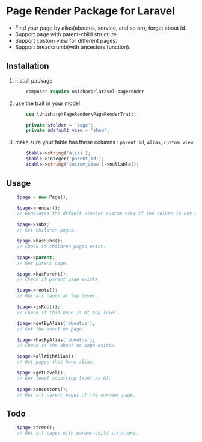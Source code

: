 # Page Render Package for Laravel

 * Find your page by alias(aboutus, service, and so on), forget about id.
 * Support page with parent-child structure.
 * Support custom view for different pages.
 * Support breadcrumb(with ancestors function).

## Installation

1. install package

	```php
		composer require unisharp/laravel-pagerender
	```

1. use the trait in your model

	```php
		use \Unisharp\PageRender\PageRenderTrait;
	
		private $folder = 'page';
	    private $default_view = 'show';
	```

1. make sure your table has these columns : `parent_id`, `alias`, `custom_view`
	
	```php
        $table->string('alias');
        $table->integer('parent_id');
        $table->string('custom_view')->nullable();
	```

## Usage

```php
	$page = new Page();

	$page->render();
	// Generates the default view(or custom view if the column is not empty).

	$page->subs;
	// Get children pages.

	$page->hasSubs();
	// Check if children pages exist.

	$page->parent;
	// Get parent page.

	$page->hasParent();
	// Check if parent page exists.

	$page->roots();
	// Get all pages at top level.

	$page->isRoot();
	// Check if this page is at top level.

	$page->getByAlias('aboutus');
	// Get the about us page.

    $page->hasByAlias('aboutus');
    // Check if the about us page exists.

    $page->allWithAlias();
    // Get pages that have alias.

    $page->getLevel();
    // Get level count(top level as 0).

    $page->ancestors();
    // Get all parent pages of the current page.
```

## Todo

```php
	$page->tree();
	// Get all pages with parent-child structure.
```

